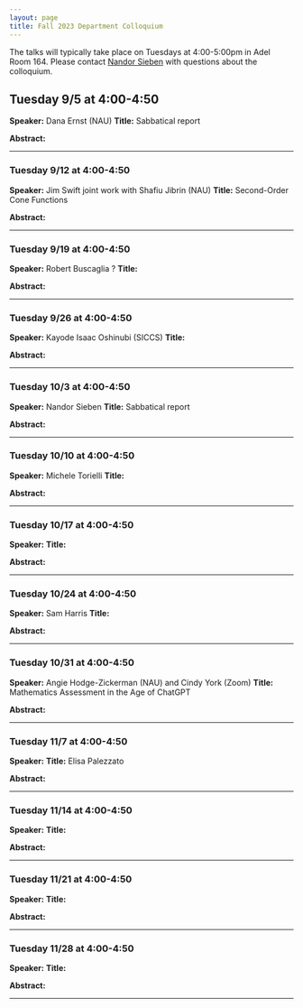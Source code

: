```yaml
---
layout: page
title: Fall 2023 Department Colloquium
---
```


The talks will typically take place on Tuesdays at 4:00-5:00pm in Adel Room 164. Please contact <a href="mailto:nandor.sieben@nau.edu">Nandor Sieben</a> with questions about the colloquium.

## Tuesday 9/5 at 4:00-4:50

**Speaker:** Dana Ernst (NAU)
**Title:** Sabbatical report

**Abstract:** 

<hr>

### Tuesday 9/12 at 4:00-4:50

**Speaker:** Jim Swift joint work with Shafiu Jibrin (NAU)
**Title:** Second-Order Cone Functions

**Abstract:** 

<hr>

### Tuesday 9/19 at 4:00-4:50

**Speaker:** Robert Buscaglia ?
**Title:** 

**Abstract:** 

<hr>

### Tuesday 9/26 at 4:00-4:50

**Speaker:** Kayode Isaac Oshinubi (SICCS)
**Title:** 

**Abstract:** 


<hr>

### Tuesday 10/3 at 4:00-4:50

**Speaker:** Nandor Sieben
**Title:** Sabbatical report

**Abstract:** 

<hr>

### Tuesday 10/10 at 4:00-4:50

**Speaker:** Michele Torielli
**Title:** 

**Abstract:** 

<hr>

### Tuesday 10/17 at 4:00-4:50

**Speaker:** 
**Title:** 

**Abstract:** 

<hr>

### Tuesday 10/24 at 4:00-4:50

**Speaker:** Sam Harris
**Title:** 

**Abstract:** 

<hr>

### Tuesday 10/31 at 4:00-4:50

**Speaker:** Angie Hodge-Zickerman (NAU) and Cindy York (Zoom)
**Title:** Mathematics Assessment in the Age of ChatGPT

**Abstract:** 

<hr>

### Tuesday 11/7 at 4:00-4:50

**Speaker:** 
**Title:** Elisa Palezzato

**Abstract:** 

<hr>

### Tuesday 11/14 at 4:00-4:50

**Speaker:** 
**Title:** 

**Abstract:** 

<hr>

### Tuesday 11/21 at 4:00-4:50

**Speaker:** 
**Title:** 

**Abstract:** 

<hr>

### Tuesday 11/28 at 4:00-4:50

**Speaker:** 
**Title:** 

**Abstract:** 

<hr>


